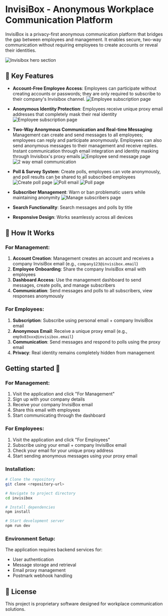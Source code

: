 
# InvisiBox - Anonymous Workplace Communication Platform

InvisiBox is a privacy-first anonymous communication platform that bridges the gap between employees and management. It enables secure, two-way communication without requiring employees to create accounts or reveal their identities.

![Invisibox hero section](https://dev-to-uploads.s3.amazonaws.com/uploads/articles/u99vwk3wf04s3s45x4or.png)

## 🌟 Key Features

- **Account-Free Employee Access**: Employees can participate without creating accounts or passwords; they are only required to subscribe to their company's Invisibox channel.
  ![Employee subscription page](https://dev-to-uploads.s3.amazonaws.com/uploads/articles/9n8kzy2r9uh526dxjxk2.png)
- **Anonymous Identity Protection**: Employees receive unique proxy email addresses that completely mask their real identity
  ![Employee subscription page](https://dev-to-uploads.s3.amazonaws.com/uploads/articles/9n8kzy2r9uh526dxjxk2.png)
- **Two-Way Anonymous Communication and Real-time Messaging**: Management can create and send messages to all employees; employees can reply and participate anonymously. Employees can also send anonymous messages to their management and receive replies. Instant communication through email integration and identity masking through Invisibox's proxy emails
  ![Employee send message page](https://dev-to-uploads.s3.amazonaws.com/uploads/articles/laor7p3ap0sn53s6o2s1.png)
  ![2 way email communication](https://dev-to-uploads.s3.amazonaws.com/uploads/articles/kb0ngxu9ofg617e09cuc.png)
 
- **Poll & Survey System**: Create polls, employees can vote anonymously, and poll results can be shared to all subscribed employees
   ![Create poll page](https://dev-to-uploads.s3.amazonaws.com/uploads/articles/v4b2fs1lsmtb54amz1v2.png)
  ![Poll email](https://dev-to-uploads.s3.amazonaws.com/uploads/articles/9jz9drt2dsw889klo6xp.png)
  ![Poll page](https://dev-to-uploads.s3.amazonaws.com/uploads/articles/1tfg125hjo2d2iu04qqi.png)
- **Subscriber Management**: Warn or ban problematic users while maintaining anonymity
  ![Manage subscribers page](https://dev-to-uploads.s3.amazonaws.com/uploads/articles/0bz6iigfusxskez502jd.png)
- **Search Functionality**: Search messages and polls by title
- **Responsive Design**: Works seamlessly across all devices

## 🔧 How It Works

### For Management:
1. **Account Creation**: Management creates an account and receives a company InvisiBox email (e.g., `company123@invisibox.email`)
2. **Employee Onboarding**: Share the company InvisiBox email with employees
3. **Dashboard Access**: Use the management dashboard to send messages, create polls, and manage subscribers
4. **Communication**: Send messages and polls to all subscribers, view responses anonymously

### For Employees:
1. **Subscription**: Subscribe using personal email + company InvisiBox email
2. **Anonymous Email**: Receive a unique proxy email (e.g., `emp9x83xxx@invisibox.email`)
3. **Communication**: Send messages and respond to polls using the proxy email
4. **Privacy**: Real identity remains completely hidden from management

## Getting started 🚀

### For Management:
1. Visit the application and click "For Management"
2. Sign up with your company details
3. Receive your company InvisiBox email
4. Share this email with employees
5. Start communicating through the dashboard

### For Employees:
1. Visit the application and click "For Employees"
2. Subscribe using your email + company InvisiBox email
3. Check your email for your unique proxy address
4. Start sending anonymous messages using your proxy email


### Installation:
```bash
# Clone the repository
git clone <repository-url>

# Navigate to project directory
cd invisibox

# Install dependencies
npm install

# Start development server
npm run dev
```

### Environment Setup:
The application requires backend services for:
- User authentication
- Message storage and retrieval
- Email proxy management
- Postmark webhook handling


## 📄 License

This project is proprietary software designed for workplace communication solutions.
